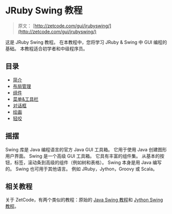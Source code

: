 # JRuby Swing 教程

> 原文： [http://zetcode.com/gui/jrubyswing/](http://zetcode.com/gui/jrubyswing/)

这是 JRuby Swing 教程。 在本教程中，您将学习 JRuby & Swing 中 GUI 编程的基础。 本教程适合初学者和中级程序员。

## 目录



*   [简介](introduction/)
*   [布局管理](layout/)
*   [组件](components/)
*   [菜单&工具栏](menustoolbars/)
*   [对话框](dialogs/)
*   [绘画](painting/)
*   [轻咬](nibbles/)



## 摇摆

Swing 库是 Java 编程语言的官方 Java GUI 工具箱。 它用于使用 Java 创建图形用户界面。 Swing 是一个高级 GUI 工具箱。 它具有丰富的组件集。 从基本的按钮，标签，滚动条到高级的组件（例如树和表格）。 Swing 本身是用 Java 编写的。 Swing 也可用于其他语言。 例如 JRuby，Jython，Groovy 或 Scala。

## 相关教程

关于 ZetCode，有两个类似的教程：原始的 [Java Swing 教程](/tutorials/javaswingtutorial/)和 [Jython Swing 教程](/gui/jythonswing/)。